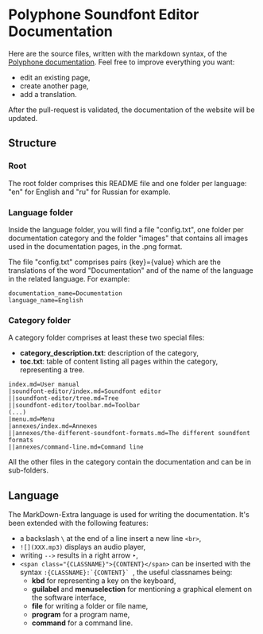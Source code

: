 # Polyphone Soundfont Editor Documentation

Here are the source files, written with the markdown syntax, of the [Polyphone documentation](https://www.polyphone.io/en/documentation). Feel free to improve everything you want:
* edit an existing page,
* create another page,
* add a translation.

After the pull-request is validated, the documentation of the website will be updated.


## Structure


### Root

The root folder comprises this README file and one folder per language: "en" for English and "ru" for Russian for example.

### Language folder

Inside the language folder, you will find a file "config.txt", one folder per documentation category and the folder "images" that contains all images used in the documentation pages, in the .png format.

The file "config.txt" comprises pairs {key}={value} which are the translations of the word "Documentation" and of the name of the language in the related language. For example:

```
documentation_name=Documentation
language_name=English
```

### Category folder

A category folder comprises at least these two special files:

* **category_description.txt**: description of the category,
* **toc.txt**: table of content listing all pages within the category, representing a tree.

```
index.md=User manual
|soundfont-editor/index.md=Soundfont editor
||soundfont-editor/tree.md=Tree
||soundfont-editor/toolbar.md=Toolbar
(...)
|menu.md=Menu
|annexes/index.md=Annexes
||annexes/the-different-soundfont-formats.md=The different soundfont formats
||annexes/command-line.md=Command line
```

All the other files in the category contain the documentation and can be in sub-folders.

## Language

The MarkDown-Extra language is used for writing the documentation. It's been extended with the following features:

* a backslash ``\`` at the end of a line insert a new line ``<br>``,
* ``![](XXX.mp3)`` displays an audio player,
* writing ``-->`` results in a right arrow ``‣``,
* ``<span class="{CLASSNAME}">{CONTENT}</span>`` can be inserted with the syntax ``:{CLASSNAME}:`{CONTENT}` ``, the useful classnames being:
  * **kbd** for representing a key on the keyboard,
  * **guilabel** and **menuselection** for mentioning a graphical element on the software interface,
  * **file** for writing a folder or file name,
  * **program** for a program name,
  * **command** for a command line.

